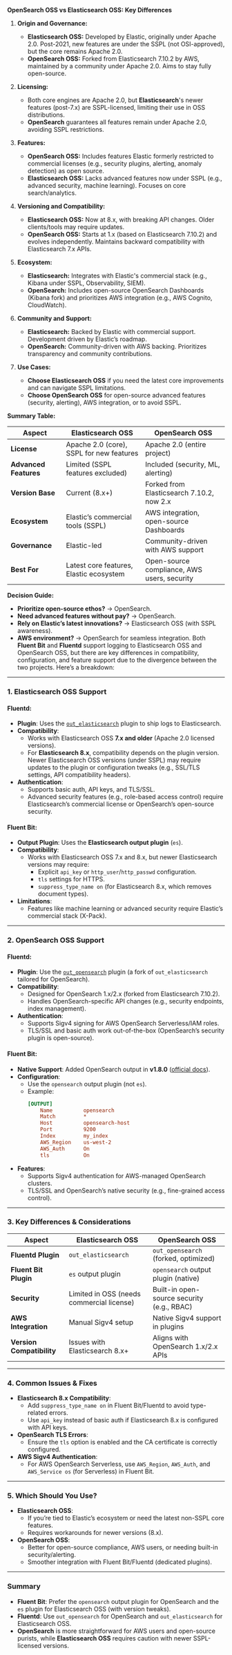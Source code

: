 **OpenSearch OSS vs Elasticsearch OSS: Key Differences**

1. **Origin and Governance:**
   - **Elasticsearch OSS:** Developed by Elastic, originally under Apache 2.0. Post-2021, new features are under the SSPL (not OSI-approved), but the core remains Apache 2.0.
   - **OpenSearch OSS:** Forked from Elasticsearch 7.10.2 by AWS, maintained by a community under Apache 2.0. Aims to stay fully open-source.

2. **Licensing:**
   - Both core engines are Apache 2.0, but **Elasticsearch**'s newer features (post-7.x) are SSPL-licensed, limiting their use in OSS distributions.
   - **OpenSearch** guarantees all features remain under Apache 2.0, avoiding SSPL restrictions.

3. **Features:**
   - **OpenSearch OSS:** Includes features Elastic formerly restricted to commercial licenses (e.g., security plugins, alerting, anomaly detection) as open source.
   - **Elasticsearch OSS:** Lacks advanced features now under SSPL (e.g., advanced security, machine learning). Focuses on core search/analytics.

4. **Versioning and Compatibility:**
   - **Elasticsearch OSS:** Now at 8.x, with breaking API changes. Older clients/tools may require updates.
   - **OpenSearch OSS:** Starts at 1.x (based on Elasticsearch 7.10.2) and evolves independently. Maintains backward compatibility with Elasticsearch 7.x APIs.

5. **Ecosystem:**
   - **Elasticsearch:** Integrates with Elastic's commercial stack (e.g., Kibana under SSPL, Observability, SIEM).
   - **OpenSearch:** Includes open-source OpenSearch Dashboards (Kibana fork) and prioritizes AWS integration (e.g., AWS Cognito, CloudWatch).

6. **Community and Support:**
   - **Elasticsearch:** Backed by Elastic with commercial support. Development driven by Elastic’s roadmap.
   - **OpenSearch:** Community-driven with AWS backing. Prioritizes transparency and community contributions.

7. **Use Cases:**
   - **Choose Elasticsearch OSS** if you need the latest core improvements and can navigate SSPL limitations.
   - **Choose OpenSearch OSS** for open-source advanced features (security, alerting), AWS integration, or to avoid SSPL.

**Summary Table:**

| Aspect                | Elasticsearch OSS                          | OpenSearch OSS                              |
|-----------------------|--------------------------------------------|---------------------------------------------|
| **License**           | Apache 2.0 (core), SSPL for new features   | Apache 2.0 (entire project)                 |
| **Advanced Features** | Limited (SSPL features excluded)           | Included (security, ML, alerting)           |
| **Version Base**      | Current (8.x+)                             | Forked from Elasticsearch 7.10.2, now 2.x   |
| **Ecosystem**         | Elastic’s commercial tools (SSPL)          | AWS integration, open-source Dashboards     |
| **Governance**        | Elastic-led                                | Community-driven with AWS support           |
| **Best For**          | Latest core features, Elastic ecosystem    | Open-source compliance, AWS users, security | 

**Decision Guide:**
- **Prioritize open-source ethos?** → OpenSearch.
- **Need advanced features without pay?** → OpenSearch.
- **Rely on Elastic’s latest innovations?** → Elasticsearch OSS (with SSPL awareness).
- **AWS environment?** → OpenSearch for seamless integration.
Both **Fluent Bit** and **Fluentd** support logging to Elasticsearch OSS and OpenSearch OSS, but there are key differences in compatibility, configuration, and feature support due to the divergence between the two projects. Here’s a breakdown:

---

### **1. Elasticsearch OSS Support**
#### **Fluentd**:
- **Plugin**: Uses the [`out_elasticsearch`](https://github.com/uken/fluent-plugin-elasticsearch) plugin to ship logs to Elasticsearch.
- **Compatibility**:
  - Works with Elasticsearch OSS **7.x and older** (Apache 2.0 licensed versions).
  - For **Elasticsearch 8.x**, compatibility depends on the plugin version. Newer Elasticsearch OSS versions (under SSPL) may require updates to the plugin or configuration tweaks (e.g., SSL/TLS settings, API compatibility headers).
- **Authentication**:
  - Supports basic auth, API keys, and TLS/SSL.
  - Advanced security features (e.g., role-based access control) require Elasticsearch’s commercial license or OpenSearch’s open-source security.

#### **Fluent Bit**:
- **Output Plugin**: Uses the **Elasticsearch output plugin** (`es`).
- **Compatibility**:
  - Works with Elasticsearch OSS 7.x and 8.x, but newer Elasticsearch versions may require:
    - Explicit `api_key` or `http_user`/`http_passwd` configuration.
    - `tls` settings for HTTPS.
    - `suppress_type_name on` (for Elasticsearch 8.x, which removes document types).
- **Limitations**:
  - Features like machine learning or advanced security require Elastic’s commercial stack (X-Pack).

---

### **2. OpenSearch OSS Support**
#### **Fluentd**:
- **Plugin**: Use the [`out_opensearch`](https://github.com/fluent/fluent-plugin-opensearch) plugin (a fork of `out_elasticsearch` tailored for OpenSearch).
- **Compatibility**:
  - Designed for OpenSearch 1.x/2.x (forked from Elasticsearch 7.10.2).
  - Handles OpenSearch-specific API changes (e.g., security endpoints, index management).
- **Authentication**:
  - Supports Sigv4 signing for AWS OpenSearch Serverless/IAM roles.
  - TLS/SSL and basic auth work out-of-the-box (OpenSearch’s security plugin is open-source).

#### **Fluent Bit**:
- **Native Support**: Added OpenSearch output in **v1.8.0** ([official docs](https://docs.fluentbit.io/manual/pipeline/outputs/opensearch)).
- **Configuration**:
  - Use the `opensearch` output plugin (not `es`).
  - Example:
    ```ini
    [OUTPUT]
        Name          opensearch
        Match         *
        Host          opensearch-host
        Port          9200
        Index         my_index
        AWS_Region    us-west-2
        AWS_Auth      On
        tls           On
    ```
- **Features**:
  - Supports Sigv4 authentication for AWS-managed OpenSearch clusters.
  - TLS/SSL and OpenSearch’s native security (e.g., fine-grained access control).

---

### **3. Key Differences & Considerations**
| Aspect                  | Elasticsearch OSS                         | OpenSearch OSS                             |
|-------------------------|-------------------------------------------|--------------------------------------------|
| **Fluentd Plugin**      | `out_elasticsearch`                       | `out_opensearch` (forked, optimized)       |
| **Fluent Bit Plugin**   | `es` output plugin                        | `opensearch` output plugin (native)        |
| **Security**            | Limited in OSS (needs commercial license) | Built-in open-source security (e.g., RBAC) |
| **AWS Integration**     | Manual Sigv4 setup                        | Native Sigv4 support in plugins            |
| **Version Compatibility** | Issues with Elasticsearch 8.x+          | Aligns with OpenSearch 1.x/2.x APIs        |

---

### **4. Common Issues & Fixes**
- **Elasticsearch 8.x Compatibility**:
  - Add `suppress_type_name on` in Fluent Bit/Fluentd to avoid type-related errors.
  - Use `api_key` instead of basic auth if Elasticsearch 8.x is configured with API keys.
- **OpenSearch TLS Errors**:
  - Ensure the `tls` option is enabled and the CA certificate is correctly configured.
- **AWS Sigv4 Authentication**:
  - For AWS OpenSearch Serverless, use `AWS_Region`, `AWS_Auth`, and `AWS_Service os` (for Serverless) in Fluent Bit.

---

### **5. Which Should You Use?**
- **Elasticsearch OSS**:
  - If you’re tied to Elastic’s ecosystem or need the latest non-SSPL core features.
  - Requires workarounds for newer versions (8.x).
- **OpenSearch OSS**:
  - Better for open-source compliance, AWS users, or needing built-in security/alerting.
  - Smoother integration with Fluent Bit/Fluentd (dedicated plugins).

---

### **Summary**
- **Fluent Bit**: Prefer the `opensearch` output plugin for OpenSearch and the `es` plugin for Elasticsearch OSS (with version tweaks).
- **Fluentd**: Use `out_opensearch` for OpenSearch and `out_elasticsearch` for Elasticsearch OSS.
- **OpenSearch** is more straightforward for AWS users and open-source purists, while **Elasticsearch OSS** requires caution with newer SSPL-licensed versions.
